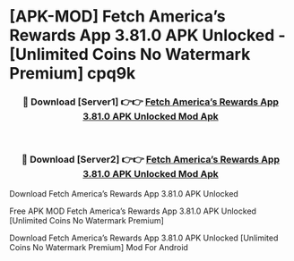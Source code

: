 # [APK-MOD] Fetch  America’s Rewards App 3.81.0 APK Unlocked - [Unlimited Coins No Watermark Premium] cpq9k



<div align="center">
<h3>🔴 Download [Server1] 👉👉 <a href="https://momento.my/?title=Fetch__America’s_Rewards_App_3.81.0_APK_Unlocked">Fetch  America’s Rewards App 3.81.0 APK Unlocked Mod Apk</a></h3><br>

<h3>🔴 Download [Server2] 👉👉 <a href="https://momento.my/?title=Fetch__America’s_Rewards_App_3.81.0_APK_Unlocked">Fetch  America’s Rewards App 3.81.0 APK Unlocked Mod Apk</a></h3>
</div>



Download Fetch  America’s Rewards App 3.81.0 APK Unlocked 

Free APK MOD Fetch  America’s Rewards App 3.81.0 APK Unlocked [Unlimited Coins No Watermark Premium]

Download Fetch  America’s Rewards App 3.81.0 APK Unlocked [Unlimited Coins No Watermark Premium] Mod For Android
